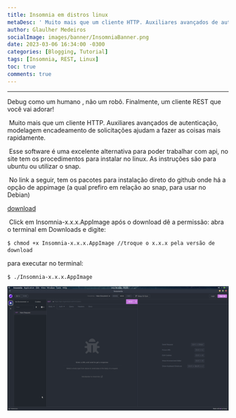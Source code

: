 ```yaml
---
title: Insomnia em distros linux
metaDesc: '	Muito mais que um cliente HTTP. Auxiliares avançados de autenticação, modelagem encadeamento'
author: Glaulher Medeiros
socialImage: images/banner/InsomniaBanner.png
date: 2023-03-06 16:34:00 -0300
categories: [Blogging, Tutorial]
tags: [Insomnia, REST, Linux]
toc: true
comments: true
---
```


***

Debug como um humano , não um robô. Finalmente, um cliente REST que você vai adorar!

​			Muito mais que um cliente HTTP. Auxiliares avançados de autenticação, modelagem encadeamento de solicitações ajudam a fazer as coisas mais rapidamente. 

​			Esse software é uma excelente alternativa para poder trabalhar com api, no site tem os procedimentos para instalar no linux. As instruções são para ubuntu ou utilizar o snap.

​    		 No link a seguir, tem os pacotes para instalação direto do github onde há a opção de appimage (a qual prefiro em relação ao snap, para usar no Debian)

[download](https://updates.insomnia.rest/downloads/release/latest?app=com.insomnia.app&source=website)

​    Click em Insomnia-x.x.x.AppImage após o download dê a permissão: abra o terminal em Downloads e digite:

```shell 
$ chmod +x Insomnia-x.x.x.AppImage //troque o x.x.x pela versão de download
```

para executar  no terminal:

```shell
$ ./Insomnia-x.x.x.AppImage 
```

[![upload-image Insomnia](/images/posts/Insomnia.png)](https://updates.insomnia.rest/downloads/release/latest?app=com.insomnia.app&source=website)
